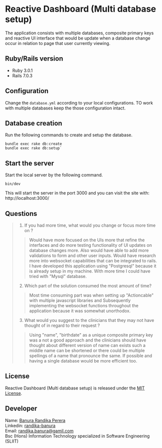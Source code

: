 # Reactive Dashboard (Multi database setup)

The application consists with multiple databases, composite primary keys and
reactive UI interface that would be update when a database change occur in relation
to page that user currently viewing.

## Ruby/Rails version

- Ruby 3.0.1
- Rails 7.0.3

## Configuration

Change the `database.yml` according to your local configurations. TO work with multiple
databases keep the those configuration intact.

## Database creation

Run the following commands to create and setup the database.

    bundle exec rake db:create
    bundle exec rake db:setup`

## Start the server

Start the local server by the following command.

    bin/dev

This will start the server in the port 3000 and you can visit the site with: http://localhost:3000/

## Questions

> 1. If you had more time, what would you change or focus more time on ?
>       
>> Would have more focused on the UIs more that refine the interfaces and do more testing
>> functionality of UI updates on database changes more. Also would have able to add more 
>> validations to form and other user inputs. Would have research more into websocket capabilities
>> that can be integrated to rails. I have developed this application using "Postgresql" because
>> it is already setup in my machine. With more time I could have tried with "Mysql" database.
> 
> 2. Which part of the solution consumed the most amount of time?
>
>> Most time consuming part was when setting up "Actioncable" with multiple javascript libraries and
>> Subsequently implementing the websocket functions throughout the application because it was somewhat
>> unorthodox.
> 
> 3. What would you suggest to the clinicians that they may not have thought of in regard to their request ?
> 
>> Using "name", "birthdate" as a unique composite primary key was a not a good approach and the clinicians 
>> should have thought about different version of name can exists such a middle name can be shortened or there 
>> could be multiple spellings of a name that pronounce the same. If possible and having a single database would be
>> more efficient too. 

## License

Reactive Dashboard (Multi database setup) is released under the [MIT License](https://opensource.org/licenses/MIT).

## Developer

Name: [Banura Randika Perera](https://github.com/randikabanura) <br/>
Linkedin: [randika-banura](https://www.linkedin.com/in/randika-banura/) <br/>
Email: [randika.banura@gamil.com](mailto:randika.banura@gamil.com) <br/>
Bsc (Hons) Information Technology specialized in Software Engineering (SLIIT) <br/>